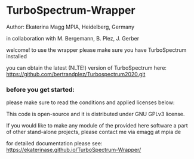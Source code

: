 # TurboSpectrum-Wrapper
Author: Ekaterina Magg
MPIA, Heidelberg, Germany

in collaboration with M. Bergemann, B. Plez, J. Gerber

welcome!
to use the wrapper please make sure you have TurboSpectrum installed

you can obtain the latest (NLTE!) version of TurboSpectrum here:
https://github.com/bertrandplez/Turbospectrum2020.git

### before you get started:
please make sure to read the conditions and applied licenses below:

This code is open-source and it is distributed under GNU GPLv3 license.

If you would like to make any module of the provided here software a part of other stand-alone projects, 
please contact me via emagg at mpia de

for detailed documentation please see:
https://ekaterinase.github.io/TurboSpectrum-Wrapper/


